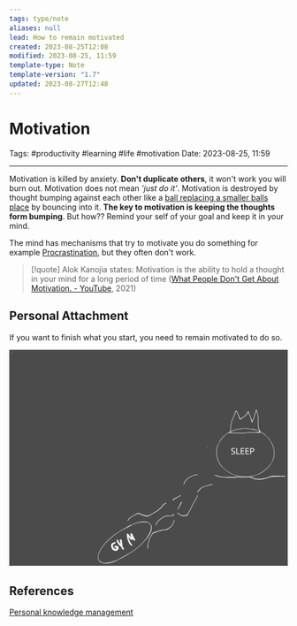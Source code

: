 ```yaml
---
tags: type/note
aliases: null
lead: How to remain motivated
created: 2023-08-25T12:08
modified: 2023-08-25, 11:59
template-type: Note
template-version: "1.7"
updated: 2023-08-27T12:48
---
```


# Motivation

Tags: #productivity #learning #life #motivation
Date: 2023-08-25, 11:59

---

Motivation is killed by anxiety. **Don't duplicate others**, it won't work you will burn out. Motivation does not mean  _'just do it'_.  Motivation is destroyed by  thought bumping against each other like a [ ball replacing a smaller balls place](../Assets/Excalidraw/Drawing%202023-08-25%2020.56.05.excalidraw.svg) by bouncing into it. **The key to motivation is keeping the thoughts form bumping**. But how?? Remind your self of your goal and keep it in your mind. 

The mind has mechanisms that try to motivate you do something for example [Procrastination](Procrastination), but they often don't work. 

> [!quote] Alok Kanojia states:
> Motivation is the ability to hold a thought in your mind for a long period of time
> ([What People Don't Get About Motivation. - YouTube](https://www.youtube.com/watch?v=3QWIxElEnc8&start=515&end=536), 2021)

## Personal Attachment

If you want to finish what you start, you need to remain motivated to do so.

![Drawing 2023-08-25 20.56.05.excalidraw](../Assets/Excalidraw/Drawing%202023-08-25%2020.56.05.excalidraw.svg)
## References

[Personal knowledge management](Personal%20knowledge%20management.md)

